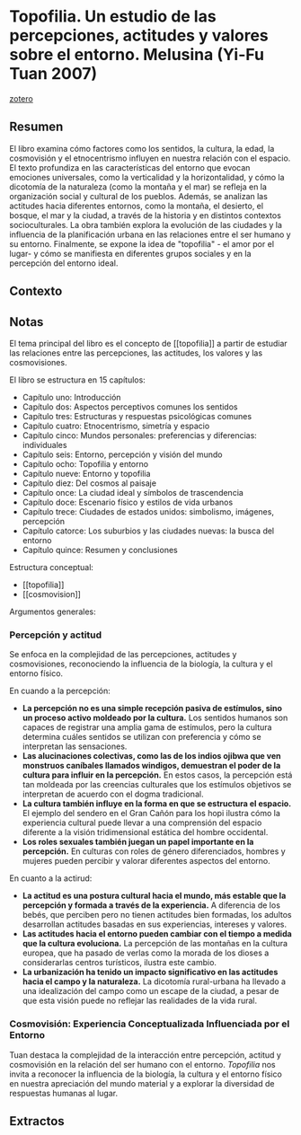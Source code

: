 # Topofilia. Un estudio de las percepciones, actitudes y valores sobre el entorno. Melusina (Yi-Fu Tuan 2007)
[zotero](zotero://select/items/@tuan2007)

## Resumen
El libro examina cómo factores como los sentidos, la cultura, la edad, la cosmovisión y el etnocentrismo influyen en nuestra relación con el espacio. El texto profundiza en las características del entorno que evocan emociones universales, como la verticalidad y la horizontalidad, y cómo la dicotomía de la naturaleza (como la montaña y el mar) se refleja en la organización social y cultural de los pueblos. Además, se analizan las actitudes hacia diferentes entornos, como la montaña, el desierto, el bosque, el mar y la ciudad, a través de la historia y en distintos contextos socioculturales. La obra también explora la evolución de las ciudades y la influencia de la planificación urbana en las relaciones entre el ser humano y su entorno. Finalmente, se expone la idea de "topofilia" - el amor por el lugar- y cómo se manifiesta en diferentes grupos sociales y en la percepción del entorno ideal.

## Contexto

## Notas
<!--Según el título, prefacio, epígrafe, solapa-->
El tema principal del libro es el concepto de [[topofilia]] a partir de estudiar las relaciones entre las percepciones, las actitudes, los valores y las cosmovisiones.

<!--Según la tabla de contenido, índices, apéndices-->
El libro se estructura en 15 capítulos:

- Capítulo uno: Introducción
- Capítulo dos: Aspectos perceptivos comunes los sentidos
- Capítulo tres: Estructuras y respuestas psicológicas comunes
- Capítulo cuatro: Etnocentrismo, simetría y espacio
- Capítulo cinco: Mundos personales: preferencias y diferencias: individuales
- Capítulo seis: Entorno, percepción y visión del mundo
- Capítulo ocho: Topofilia y entorno
- Capítulo nueve: Entorno y topofilia
- Capítulo diez: Del cosmos al paisaje
- Capítulo once: La ciudad ideal y símbolos de trascendencia
- Capítulo doce: Escenario físico y estilos de vida urbanos
- Capítulo trece: Ciudades de estados unidos: simbolismo, imágenes, percepción
- Capítulo catorce: Los suburbios y las ciudades nuevas: la busca del entorno
- Capítulo quince: Resumen y conclusiones

<!--según el escaneo de páginas-->
Estructura conceptual:
- [[topofilia]]
- [[cosmovision]]

<!--Según la lectura rápida-->
Argumentos generales:

### Percepción y actitud
Se enfoca en la complejidad de las percepciones, actitudes y cosmovisiones, reconociendo la influencia de la biología, la cultura y el entorno físico.

En cuando a la percepción:

- **La percepción no es una simple recepción pasiva de estímulos, sino un proceso activo moldeado por la cultura.** Los sentidos humanos son capaces de registrar una amplia gama de estímulos, pero la cultura determina cuáles sentidos se utilizan con preferencia y cómo se interpretan las sensaciones.
- **Las alucinaciones colectivas, como las de los indios ojibwa que ven monstruos caníbales llamados windigos, demuestran el poder de la cultura para influir en la percepción.** En estos casos, la percepción está tan moldeada por las creencias culturales que los estímulos objetivos se interpretan de acuerdo con el dogma tradicional.
- **La cultura también influye en la forma en que se estructura el espacio.** El ejemplo del sendero en el Gran Cañón para los hopi ilustra cómo la experiencia cultural puede llevar a una comprensión del espacio diferente a la visión tridimensional estática del hombre occidental.
- **Los roles sexuales también juegan un papel importante en la percepción.** En culturas con roles de género diferenciados, hombres y mujeres pueden percibir y valorar diferentes aspectos del entorno.

En cuanto a la actirud:

- **La actitud es una postura cultural hacia el mundo, más estable que la percepción y formada a través de la experiencia.** A diferencia de los bebés, que perciben pero no tienen actitudes bien formadas, los adultos desarrollan actitudes basadas en sus experiencias, intereses y valores.
- **Las actitudes hacia el entorno pueden cambiar con el tiempo a medida que la cultura evoluciona.** La percepción de las montañas en la cultura europea, que ha pasado de verlas como la morada de los dioses a considerarlas centros turísticos, ilustra este cambio.
- **La urbanización ha tenido un impacto significativo en las actitudes hacia el campo y la naturaleza.** La dicotomía rural-urbana ha llevado a una idealización del campo como un escape de la ciudad, a pesar de que esta visión puede no reflejar las realidades de la vida rural.

### Cosmovisión: Experiencia Conceptualizada Influenciada por el Entorno

Tuan destaca la complejidad de la interacción entre percepción, actitud y cosmovisión en la relación del ser humano con el entorno. _Topofilia_ nos invita a reconocer la influencia de la biología, la cultura y el entorno físico en nuestra apreciación del mundo material y a explorar la diversidad de respuestas humanas al lugar.

<!--El libro me gustó / no me gustó porque-->


## Extractos

